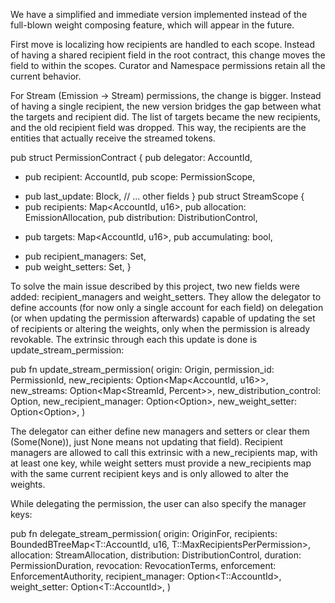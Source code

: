We have a simplified and immediate version implemented instead of the full-blown weight composing feature, which will appear in the future.

First move is localizing how recipients are handled to each scope. Instead of having a shared recipient field in the root contract, this change moves the field to within the scopes. Curator and Namespace permissions retain all the current behavior.

For Stream (Emission → Stream) permissions, the change is bigger. Instead of having a single recipient, the new version bridges the gap between what the targets and recipient did. The list of targets became the new recipients, and the old recipient field was dropped. This way, the recipients are the entities that actually receive the streamed tokens.

pub struct PermissionContract {
pub delegator: AccountId,

- pub recipient: AccountId,
  pub scope: PermissionScope,

* pub last_update: Block,
  // ... other fields
  }
  pub struct StreamScope {
* pub recipients: Map<AccountId, u16>,
  pub allocation: EmissionAllocation,
  pub distribution: DistributionControl,

- pub targets: Map<AccountId, u16>,
  pub accumulating: bool,

* pub recipient_managers: Set<AccountId>,
* pub weight_setters: Set<AccountId>,
  }

To solve the main issue described by this project, two new fields were added: recipient_managers and weight_setters. They allow the delegator to define accounts (for now only a single account for each field) on delegation (or when updating the permission afterwards) capable of updating the set of recipients or altering the weights, only when the permission is already revokable. The extrinsic through each this update is done is update_stream_permission:

pub fn update_stream_permission(
origin: Origin,
permission_id: PermissionId,
new_recipients: Option<Map<AccountId, u16>>,
new_streams: Option<Map<StreamId, Percent>>,
new_distribution_control: Option<DistributionControl>,
new_recipient_manager: Option<Option<AccountId>>,
new_weight_setter: Option<Option<AccountId>>,
)

The delegator can either define new managers and setters or clear them (Some(None)), just None means not updating that field). Recipient managers are allowed to call this extrinsic with a new_recipients map, with at least one key, while weight setters must provide a new_recipients map with the same current recipient keys and is only allowed to alter the weights.

While delegating the permission, the user can also specify the manager keys:

pub fn delegate_stream_permission(
origin: OriginFor<T>,
recipients: BoundedBTreeMap<T::AccountId, u16, T::MaxRecipientsPerPermission>,
allocation: StreamAllocation<T>,
distribution: DistributionControl<T>,
duration: PermissionDuration<T>,
revocation: RevocationTerms<T>,
enforcement: EnforcementAuthority<T>,
recipient_manager: Option<T::AccountId>,
weight_setter: Option<T::AccountId>,
)
